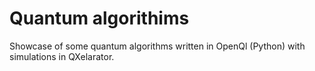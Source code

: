 # Quantum algorithims
Showcase of some quantum algorithms written in OpenQl (Python) with simulations in QXelarator.
